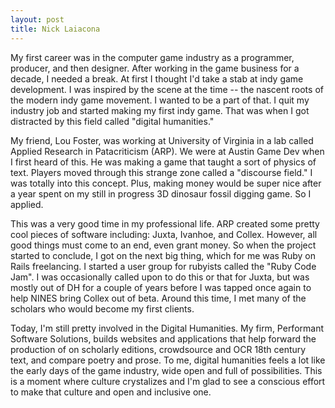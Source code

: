 ```yaml
---
layout: post
title: Nick Laiacona
---
```



My first career was in the computer game industry as a programmer, producer,
and then designer. After working in the game business for a decade, I needed a
break. At first I thought I'd take a stab at indy game development. I was
inspired by the scene at the time -- the nascent roots of the modern indy game
movement. I wanted to be a part of that. I quit my industry job and started
making my first indy game. That was when I got distracted by this field called
"digital humanities."

My friend, Lou Foster, was working at University of Virginia in a lab called
Applied Research in Patacriticism (ARP). We were at Austin Game Dev when I
first heard of this. He was making a game that taught a sort of physics of
text. Players moved through this strange zone called a "discourse field." I was
totally into this concept. Plus, making money would be super nice after a year
spent on my still in progress 3D dinosaur fossil digging game. So I applied.

This was a very good time in my professional life. ARP created some pretty cool
pieces of software including: Juxta, Ivanhoe, and Collex. However, all good
things must come to an end, even grant money. So when the project started to
conclude, I got on the next big thing, which for me was Ruby on Rails
freelancing. I started a user group for rubyists called the "Ruby Code Jam". I
was occasionally called upon to do this or that for Juxta, but was mostly out
of DH for a couple of years before I was tapped once again to help NINES bring
Collex out of beta. Around this time, I met many of the scholars who would
become my first clients. 

Today, I'm still pretty involved in the Digital Humanities. My firm, Performant
Software Solutions, builds websites and applications that help forward the
production of on scholarly editions, crowdsource and OCR 18th century text, and
compare poetry and prose. To me, digital humanities feels a lot like the early
days of the game industry, wide open and full of possibilities. This is a
moment where culture crystalizes and I'm glad to see a conscious effort to make
that culture and open and inclusive one.
